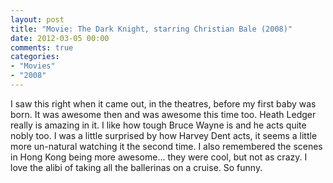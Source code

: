 ```yaml
---
layout: post
title: "Movie: The Dark Knight, starring Christian Bale (2008)"
date: 2012-03-05 00:00
comments: true
categories:
- "Movies"
- "2008"
---
```


I saw this right when it came out, in the theatres, before my first
baby was born. It was awesome then and was awesome this time
too. Heath Ledger really is amazing in it. I like how tough Bruce
Wayne is and he acts quite nobly too. I was a little surprised by
how Harvey Dent acts, it seems a little more un-natural watching it
the second time. I also remembered the scenes in Hong Kong being
more awesome... they were cool, but not as crazy. I love the alibi
of taking all the ballerinas on a cruise. So funny.

